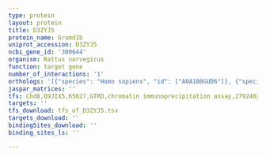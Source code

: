 ```yaml
---
type: protein
layout: protein
title: D3ZYJ5
protein_name: Gramd1b
uniprot_accession: D3ZYJ5
ncbi_gene_id: '300644'
organism: Rattus norvegicus
function: target gene
number_of_interactions: '1'
orthologs: '[{"species": "Homo sapiens", "id": ["A0A1B0GUD6"]}, {"species": "Mus musculus", "id": ["<a href=\"/protein/q80ti0\">Q80TI0</a>"]}, {"species": "Saccharomyces cerevisiae", "id": ["<a href=\"/protein/p43560\">P43560</a>"]}]'
jaspar_matrices: ''
tfs: Chd8,Q9JIX5,65027,GTRD,chromatin immunoprecipitation assay,27924024%5Buid%5D,No
targets: ''
tfs_download: tfs_of_D3ZYJ5.tsv
targets_download: ''
bindingSites_download: ''
binding_sites_ls: ''

---
```

